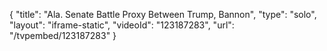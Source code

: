 {
    "title": "Ala. Senate Battle Proxy Between Trump, Bannon",
    "type": "solo",
    "layout": "iframe-static",
    "videoId": "123187283",
    "url": "\/tvpembed\/123187283"
}